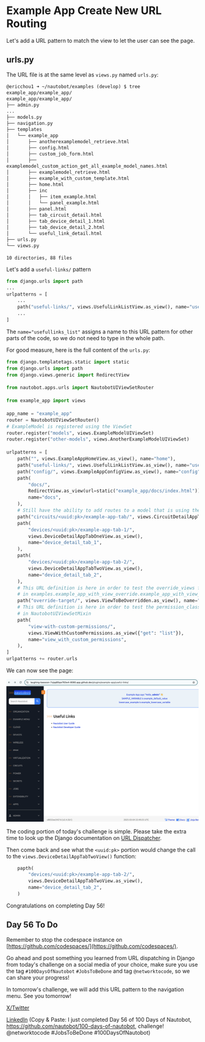 # Example App Create New URL Routing

Let's add a URL pattern to match the view to let the user can see the page. 

## urls.py

The URL file is at the same level as `views.py` named `urls.py`: 

```
@ericchou1 ➜ ~/nautobot/examples (develop) $ tree example_app/example_app/
example_app/example_app/
├── admin.py
...
├── models.py
├── navigation.py
├── templates
│   └── example_app
│       ├── anotherexamplemodel_retrieve.html
│       ├── config.html
│       ├── custom_job_form.html
│       ├── examplemodel_custom_action_get_all_example_model_names.html
│       ├── examplemodel_retrieve.html
│       ├── example_with_custom_template.html
│       ├── home.html
│       ├── inc
│       │   ├── item_example.html
│       │   └── panel_example.html
│       ├── panel.html
│       ├── tab_circuit_detail.html
│       ├── tab_device_detail_1.html
│       ├── tab_device_detail_2.html
│       └── useful_link_detail.html
├── urls.py
└── views.py

10 directories, 88 files
```

Let's add a `useful-links/` pattern 

```python url.py
from django.urls import path
...
urlpatterns = [
    ...
    path("useful-links/", views.UsefulLinkListView.as_view(), name="usefullinks_list"),
    ...
]
```

The `name="usefullinks_list"` assigns a name to this URL pattern for other parts of the code, so we do not need to type in the whole path. 

For good measure, here is the full content of the `urls.py`: 

```python urls.py
from django.templatetags.static import static
from django.urls import path
from django.views.generic import RedirectView

from nautobot.apps.urls import NautobotUIViewSetRouter

from example_app import views

app_name = "example_app"
router = NautobotUIViewSetRouter()
# ExampleModel is registered using the ViewSet
router.register("models", views.ExampleModelUIViewSet)
router.register("other-models", views.AnotherExampleModelUIViewSet)

urlpatterns = [
    path("", views.ExampleAppHomeView.as_view(), name="home"),
    path("useful-links/", views.UsefulLinkListView.as_view(), name="usefullinks_list"),
    path("config/", views.ExampleAppConfigView.as_view(), name="config"),
    path(
        "docs/",
        RedirectView.as_view(url=static("example_app/docs/index.html")),
        name="docs",
    ),
    # Still have the ability to add routes to a model that is using the NautobotUIViewSet.
    path("circuits/<uuid:pk>/example-app-tab/", views.CircuitDetailAppTabView.as_view(), name="circuit_detail_tab"),
    path(
        "devices/<uuid:pk>/example-app-tab-1/",
        views.DeviceDetailAppTabOneView.as_view(),
        name="device_detail_tab_1",
    ),
    path(
        "devices/<uuid:pk>/example-app-tab-2/",
        views.DeviceDetailAppTabTwoView.as_view(),
        name="device_detail_tab_2",
    ),
    # This URL definition is here in order to test the override_views functionality which is defined
    # in examples.example_app_with_view_override.example_app_with_view_override.views
    path("override-target/", views.ViewToBeOverridden.as_view(), name="view_to_be_overridden"),
    # This URL definition is here in order to test the permission_classes functionality which is defined
    # in NautobotUIViewSetMixin
    path(
        "view-with-custom-permissions/",
        views.ViewWithCustomPermissions.as_view({"get": "list"}),
        name="view_with_custom_permissions",
    ),
]
urlpatterns += router.urls
```

We can now see the page: 

![final_view_1](images/final_view_1.png)

The coding portion of today's challenge is simple. Please take the extra time to look up the Django documentation on [URL Dispatcher](https://docs.djangoproject.com/en/5.1/topics/http/urls/). 

Then come back and see what the `<uuid:pk>` portion would change the call to the `views.DeviceDetailAppTabTwoView()` function: 

```python
    papth(
        "devices/<uuid:pk>/example-app-tab-2/",
        views.DeviceDetailAppTabTwoView.as_view(),
        name="device_detail_tab_2",
    )
```

Congratulations on completing Day 56!  

## Day 56 To Do

Remember to stop the codespace instance on [https://github.com/codespaces/](https://github.com/codespaces/). 

Go ahead and post something you learned from URL dispatching in Django from today's challenge on a social media of your choice, make sure you use the tag `#100DaysOfNautobot` `#JobsToBeDone` and tag `@networktocode`, so we can share your progress! 

In tomorrow's challenge, we will add this URL pattern to the navigation menu. See you tomorrow! 

[X/Twitter](<https://twitter.com/intent/tweet?url=https://github.com/nautobot/100-days-of-nautobot&text=I+just+completed+Day+56+of+the+100+days+of+nautobot+challenge+!&hashtags=100DaysOfNautobot,JobsToBeDone>)

[LinkedIn](https://www.linkedin.com/) (Copy & Paste: I just completed Day 56 of 100 Days of Nautobot, https://github.com/nautobot/100-days-of-nautobot, challenge! @networktocode #JobsToBeDone #100DaysOfNautobot) 
